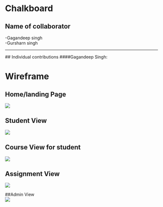 # Chalkboard
## Name of collaborator
-Gagandeep singh <br>
-Gursharn singh
<hr>
## Individual contributions
####Gagandeep Singh:

# Wireframe
## Home/landing Page<br> 
<img src="https://github.com/Gagandeep1051/Chalkboard/blob/main/Wireframe/Home:Landing%20Page.png" ><br>

## Student View<br>
<img src="https://github.com/Gagandeep1051/Chalkboard/blob/main/Wireframe/Student%20View.png"><br>

## Course View for student<br>
<img src ="https://github.com/Gagandeep1051/Chalkboard/blob/main/Wireframe/Course%20View%20%23student.png" ><br>

## Assignment View <br>
 <img src="https://github.com/Gagandeep1051/Chalkboard/blob/main/Wireframe/Assignment%20View%20%23student.png" ><br>
 
 
##Admin View <br>
<img src="https://github.com/Gagandeep1051/Chalkboard/blob/main/Wireframe/Admin%20View.png" ><br>




